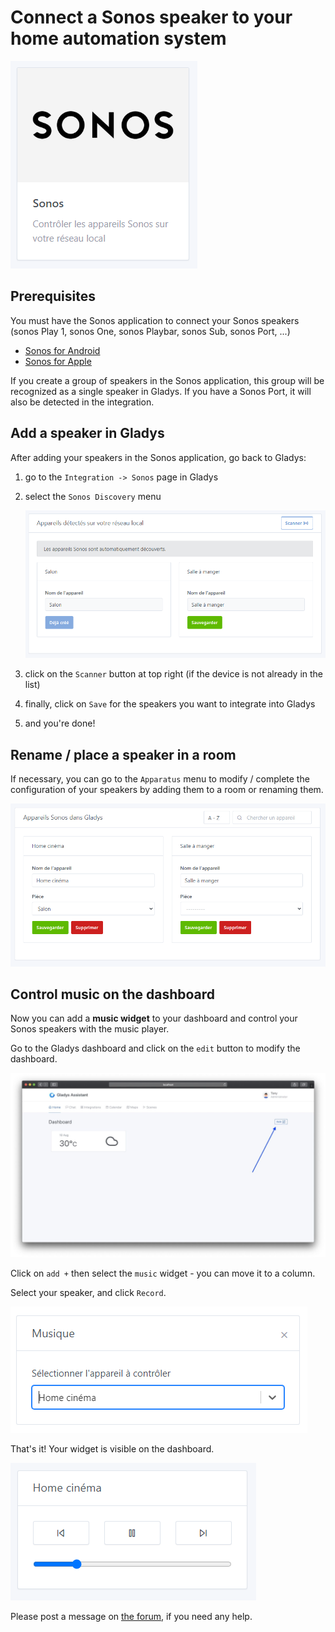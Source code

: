 # Connect a Sonos speaker to your home automation system

![Capture intégration](../../static/img/docs/en/configuration/sonos/integration_sonos.png)

## Prerequisites

You must have the Sonos application to connect your Sonos speakers (sonos Play 1, sonos One, sonos Playbar, sonos Sub, sonos Port, ...)

- [Sonos for Android](https://play.google.com/store/apps/details?id=com.sonos.acr2&hl=fr&gl=US)
- [Sonos for Apple](https://apps.apple.com/fr/app/sonos/id1488977981)

If you create a group of speakers in the Sonos application, this group will be recognized as a single speaker in Gladys. If you have a Sonos Port, it will also be detected in the integration.

## Add a speaker in Gladys

After adding your speakers in the Sonos application, go back to Gladys:

1. go to the `Integration -> Sonos` page in Gladys
2. select the `Sonos Discovery` menu
    
    ![Capture_dcouverte_Sonos](../../static/img/docs/en/configuration/sonos/Capture_decouverte_Sonos.png)
    
3. click on the `Scanner` button at top right (if the device is not already in the list)
4. finally, click on `Save` for the speakers you want to integrate into Gladys
5. and you're done!

## Rename / place a speaker in a room

If necessary, you can go to the `Apparatus` menu to modify / complete the configuration of your speakers by adding them to a room or renaming them.

![Capture_appareils](../../static/img/docs/en/configuration/sonos/Capture_appareils.png)

## Control music on the dashboard

Now you can add a **music widget** to your dashboard and control your Sonos speakers with the music player.

Go to the Gladys dashboard and click on the `edit` button to modify the dashboard.

![edit dashboard](<../../static/img/docs/en/configuration/sonos/edit dashboard.jpg>)

Click on `add +` then select the `music` widget - you can move it to a column.

Select your speaker, and click `Record`.

![widget musique](../../static/img/docs/en/configuration/sonos/widget_musique.png)

That's it! Your widget is visible on the dashboard.

![Capture box musique](../../static/img/docs/en/configuration/sonos/Capture_box_musique.png)

Please post a message on [the forum](https://community.gladysassistant.com/), if you need any help.